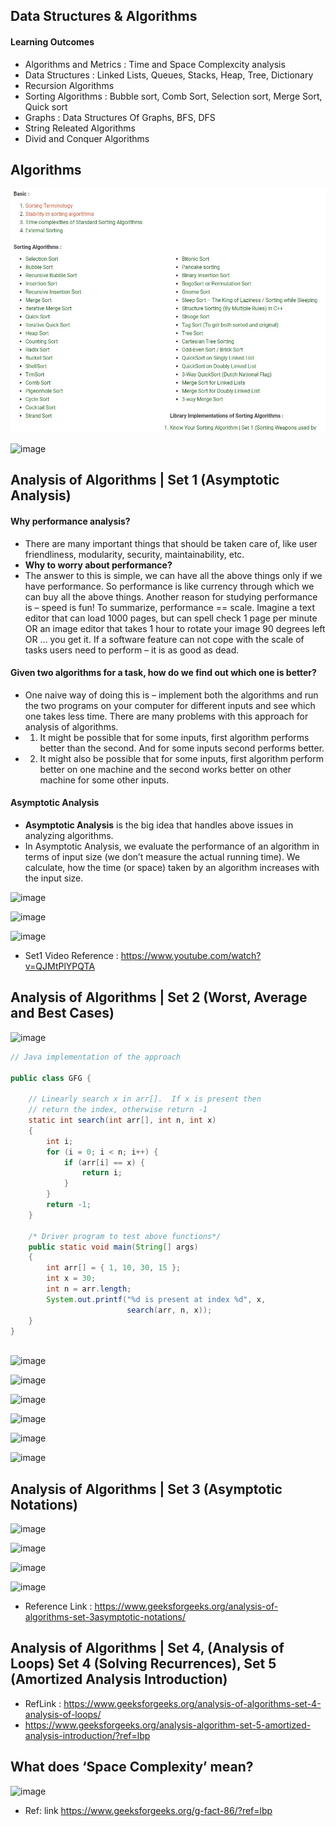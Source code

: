 ## Data Structures & Algorithms 

#### Learning Outcomes

* Algorithms and Metrics : Time and Space Complexcity analysis
* Data Structures : Linked Lists, Queues, Stacks, Heap, Tree, Dictionary
* Recursion Algorithms
* Sorting Algorithms : Bubble sort, Comb Sort, Selection sort, Merge Sort, Quick sort
* Graphs : Data Structures Of Graphs, BFS, DFS
* String Releated Algorithms
* Divid and Conquer Algorithms

## Algorithms 

![alg](https://github.com/veerrajukakarla434/VRK-DataStructures-Algorithms/blob/master/alg.JPG "alg")

![image](https://user-images.githubusercontent.com/40323661/161489250-eabce4a0-ac23-4b93-b68c-88d34c25efaa.png)

## Analysis of Algorithms | Set 1 (Asymptotic Analysis)

#### Why performance analysis?

* There are many important things that should be taken care of, like user friendliness, modularity, security, maintainability, etc. 
* **Why to worry about performance?**
* The answer to this is simple, we can have all the above things only if we have performance. So performance is like currency through which we can buy all the above things. Another reason for studying performance is – speed is fun!
To summarize, performance == scale. Imagine a text editor that can load 1000 pages, but can spell check 1 page per minute OR an image editor that takes 1 hour to rotate your image 90 degrees left OR … you get it. If a software feature can not cope with the scale of tasks users need to perform – it is as good as dead.

#### Given two algorithms for a task, how do we find out which one is better?

* One naive way of doing this is – implement both the algorithms and run the two programs on your computer for different inputs and see which one takes less time. There are many problems with this approach for analysis of algorithms.
* 1) It might be possible that for some inputs, first algorithm performs better than the second. And for some inputs second performs better.
* 2) It might also be possible that for some inputs, first algorithm perform better on one machine and the second works better on other machine for some other inputs.

#### Asymptotic Analysis

* **Asymptotic Analysis** is the big idea that handles above issues in analyzing algorithms. 
* In Asymptotic Analysis, we evaluate the performance of an algorithm in terms of input size (we don’t measure the actual running time). We calculate, how the time (or space) taken by an algorithm increases with the input size.

![image](https://user-images.githubusercontent.com/40323661/161790455-f7749d31-a6f7-4236-990f-ae99c0dbd786.png)

![image](https://user-images.githubusercontent.com/40323661/161790630-11a7e7a3-78f5-461f-99fa-2ccd4a9c74e2.png)

![image](https://user-images.githubusercontent.com/40323661/161790998-94531343-8487-403c-8c84-82eb16790a56.png)

* Set1 Video Reference : https://www.youtube.com/watch?v=QJMtPlYPQTA

## Analysis of Algorithms | Set 2 (Worst, Average and Best Cases)

![image](https://user-images.githubusercontent.com/40323661/161792575-e058b7b8-fb33-48d1-80c1-0c8ece53307d.png)

```Java
// Java implementation of the approach
 
public class GFG {
 
    // Linearly search x in arr[].  If x is present then
    // return the index, otherwise return -1
    static int search(int arr[], int n, int x)
    {
        int i;
        for (i = 0; i < n; i++) {
            if (arr[i] == x) {
                return i;
            }
        }
        return -1;
    }
 
    /* Driver program to test above functions*/
    public static void main(String[] args)
    {
        int arr[] = { 1, 10, 30, 15 };
        int x = 30;
        int n = arr.length;
        System.out.printf("%d is present at index %d", x,
                          search(arr, n, x));
    }
}
 
 ```
 ![image](https://user-images.githubusercontent.com/40323661/161795299-e087b7f8-a267-487a-a7bf-04052c9eabe5.png)

![image](https://user-images.githubusercontent.com/40323661/161795521-0e540dbb-328a-4457-b603-02dd3cce6284.png)

![image](https://user-images.githubusercontent.com/40323661/161796454-79ea6590-ea55-4a33-a688-030ec29f10e2.png)

![image](https://user-images.githubusercontent.com/40323661/161796577-f8e3d195-d689-41e2-9cd4-aec2c834cec2.png)

![image](https://user-images.githubusercontent.com/40323661/161796632-d76f31e1-7bb2-4ad3-bc5e-3cd7f2a7474c.png)

![image](https://user-images.githubusercontent.com/40323661/161797104-5f6ea784-13b6-4d78-a3c1-037019830b95.png)

## Analysis of Algorithms | Set 3 (Asymptotic Notations)

![image](https://user-images.githubusercontent.com/40323661/161797519-ef935f7d-81e5-47f8-b11f-dc229afe7787.png)

![image](https://user-images.githubusercontent.com/40323661/161799555-9eea7703-6346-4f9f-aff8-460a68583665.png)

![image](https://user-images.githubusercontent.com/40323661/161800060-574d3c32-a205-4bd5-a05f-1e89ef67d2d1.png)

![image](https://user-images.githubusercontent.com/40323661/161800243-59ba5943-8f37-4fa8-88c4-7c8844fac2d8.png)

* Reference Link : https://www.geeksforgeeks.org/analysis-of-algorithms-set-3asymptotic-notations/

## Analysis of Algorithms | Set 4, (Analysis of Loops)  Set 4 (Solving Recurrences),  Set 5 (Amortized Analysis Introduction)

* RefLink : https://www.geeksforgeeks.org/analysis-of-algorithms-set-4-analysis-of-loops/
* https://www.geeksforgeeks.org/analysis-algorithm-set-5-amortized-analysis-introduction/?ref=lbp

## What does ‘Space Complexity’ mean?

![image](https://user-images.githubusercontent.com/40323661/161801162-514b22b7-434e-4687-acd8-1dbe8300e0a5.png)

* Ref: link https://www.geeksforgeeks.org/g-fact-86/?ref=lbp










